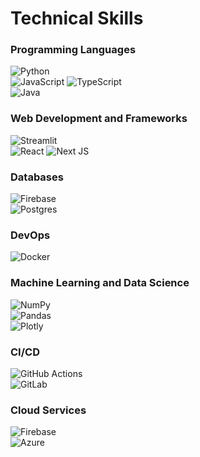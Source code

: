 # Technical Skills
### Programming Languages
![Python](https://img.shields.io/badge/python-3670A0?style=for-the-badge&logo=python&logoColor=ffdd54) <br>
![JavaScript](https://img.shields.io/badge/javascript-%23323330.svg?style=for-the-badge&logo=javascript&logoColor=%23F7DF1E) ![TypeScript](https://img.shields.io/badge/typescript-%23007ACC.svg?style=for-the-badge&logo=typescript&logoColor=white) <br>
![Java](https://img.shields.io/badge/java-%23ED8B00.svg?style=for-the-badge&logo=openjdk&logoColor=white)

### Web Development and Frameworks
![Streamlit](https://img.shields.io/badge/Streamlit-%23FE4B4B.svg?style=for-the-badge&logo=streamlit&logoColor=white) <br>
![React](https://img.shields.io/badge/react-%2320232a.svg?style=for-the-badge&logo=react&logoColor=%2361DAFB)
![Next JS](https://img.shields.io/badge/Next-black?style=for-the-badge&logo=next.js&logoColor=white)

### Databases
![Firebase](https://img.shields.io/badge/firebase-a08021?style=for-the-badge&logo=firebase&logoColor=ffcd34) <br>
![Postgres](https://img.shields.io/badge/postgres-%23316192.svg?style=for-the-badge&logo=postgresql&logoColor=white)
### DevOps
![Docker](https://img.shields.io/badge/docker-%230db7ed.svg?style=for-the-badge&logo=docker&logoColor=white)

### Machine Learning and Data Science
![NumPy](https://img.shields.io/badge/numpy-%23013243.svg?style=for-the-badge&logo=numpy&logoColor=white)<br>
![Pandas](https://img.shields.io/badge/pandas-%23150458.svg?style=for-the-badge&logo=pandas&logoColor=white)<br>
![Plotly](https://img.shields.io/badge/Plotly-%233F4F75.svg?style=for-the-badge&logo=plotly&logoColor=white)

### CI/CD
![GitHub Actions](https://img.shields.io/badge/github%20actions-%232671E5.svg?style=for-the-badge&logo=githubactions&logoColor=white) <br>
![GitLab](https://img.shields.io/badge/gitlab-%23181717.svg?style=for-the-badge&logo=gitlab&logoColor=white)

### Cloud Services
![Firebase](https://img.shields.io/badge/firebase-%23039BE5.svg?style=for-the-badge&logo=firebase) <br>
![Azure](https://img.shields.io/badge/azure-%230072C6.svg?style=for-the-badge&logo=microsoftazure&logoColor=white)
